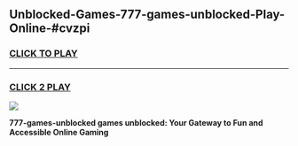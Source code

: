 
## Unblocked-Games-777-games-unblocked-Play-Online-#cvzpi
<h3>
<a href="https://premium.freeplayer.one?title=777-games-unblocked&ref=24F">CLICK TO PLAY</a></h3>
<hr>

<h3>
<a href="https://premium.freeplayer.one?title=777-games-unblocked&ref=24F">CLICK 2 PLAY</a>
  
</h3>

<a href="https://premium.freeplayer.one?title=777-games-unblocked&ref=24F/"><img src="https://clearcache.store/games.png"></a>


**777-games-unblocked games unblocked: Your Gateway to Fun and Accessible Online Gaming**
